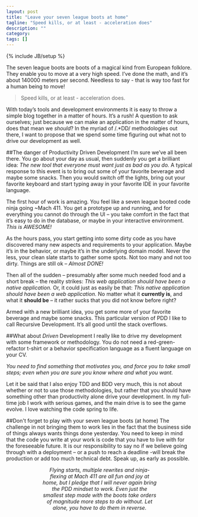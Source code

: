 ```yaml
---
layout: post
title: "Leave your seven league boots at home"
tagline: "Speed kills, or at least - acceleration does"
description: ""
category: 
tags: []
---
```

{% include JB/setup %}

The seven league boots are boots of a magical kind from European folklore. They enable you to move at a very high speed. I’ve done the math, and it’s about 140000 meters per second. Needless to say - that is way too fast for a human being to move! 

>Speed kills, or at least - acceleration does.

With today’s tools and development environments it is easy to throw a simple blog together in a matter of hours. It’s a rush! A question to ask ourselves; just because we can make an application in the matter of hours, does that mean we _should_? In the myriad of <span>/.*DD/</span> methodologies out there, I want to propose that we spend some time figuring out what not to drive our development as well.

##The danger of Productivity Driven Development
I’m sure we’ve all been there. You go about your day as usual, then suddenly you get a brilliant idea: _The new tool that everyone must want just as bad as you do._ A typical response to this event is to bring out some of your favorite beverage and maybe some snacks. Then you would switch off the lights, bring out your favorite keyboard and start typing away in your favorite IDE in your favorite language.

The first hour of work is amazing. You feel like a seven league booted code ninja going ~Mach 411. You get a prototype up and running, and for everything you cannot do through the UI – you take comfort in the fact that it’s easy to do in the database, or maybe in your interactive environment. *This is AWESOME!*

As the hours pass, you start getting into some dirty code as you have discovered many new aspects and requirements to your application. Maybe it’s in the behavior, or maybe it’s in the underlying domain model. Never the less, your clean slate starts to gather some spots. Not too many and not too dirty. Things are still ok – *Almost DONE!*

Then all of the sudden – presumably after some much needed food and a short break – the reality strikes: _This web application should have been a native application._ Or, it could just as easily be that: _This native application should have been a web application._ No matter what it **currently is**, and what it **should be** – it rather sucks that you did not know before right?

Armed with a new brilliant idea, you get some more of your favorite beverage and maybe some snacks. This particular version of PDD I like to call Recursive Development. It’s all good until the stack overflows.

##What about _Driven_ Development
I really like to drive my development with some framework or methodology. You do not need a red-green-refactor t-shirt or a behavior specification language as a fluent language on your CV.

_You need to find something that motivates you, and force you to take small steps; even when you are sure you know where and what you want._

Let it be said that I also enjoy TDD and BDD very much, this is not about whether or not to use those methodologies, but rather that you should have something other than productivity alone drive your development. In my full-time job I work with serious games, and the main drive is to see the game evolve.  I love watching the code spring to life.

##Don't forget to play with your seven league boots (at home)
The challenge in not bringing them to work lies in the fact that the business side of things always wants things done yesterday. You need to keep in mind that the code you write at your work is code that you have to live with for the foreseeable future. It is our responsibility to say no if we believe going through with a deployment – or a push to reach a deadline -will break the production or add too much technical debt. Speak up, as early as possible.

<div style="text-align: center; font-style: italic; margin: 1em 7em;">
Flying starts, multiple rewrites and ninja-flexing at Mach 411 are all fun and joy at home, but I pledge that I will never again bring the PDD mindset to work. Even just the smallest step made with the boots take orders of magnitude more steps to do without. Let alone, you have to do them in reverse.</div>